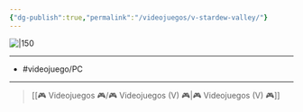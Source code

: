 ```yaml
---
{"dg-publish":true,"permalink":"/videojuegos/v-stardew-valley/"}
---
```



![|150](https://images.igdb.com/igdb/image/upload/t_cover_big/xrpmydnu9rpxvxfjkiu7.jpg)

---

- #videojuego/PC

---

> [[🎮 Videojuegos 🎮/🎮 Videojuegos (V) 🎮\|🎮 Videojuegos (V) 🎮]]